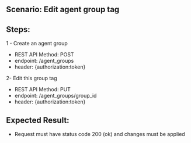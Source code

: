 ## Scenario: Edit agent group tag 
## Steps:
1 - Create an agent group

- REST API Method: POST
- endpoint: /agent_groups
- header: {authorization:token}

2- Edit this group tag

- REST API Method: PUT
- endpoint: /agent_groups/group_id
- header: {authorization:token}


## Expected Result:
- Request must have status code 200 (ok) and changes must be applied
 
